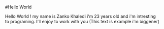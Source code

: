 #Hello World

Hello World !
my name is Zanko Khaledi i'm 23 years old and i'm intresting to programing.
I'll enjoy to work with you 
(This text is example i'm biggener)
